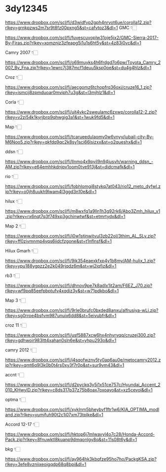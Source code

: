 # 3dy12345


https://www.dropbox.com/scl/fi/d3widfvp2gph4nrvot6ue/corolla12.zip?rlkey=grnkpzws2m7sr9t8fz00pxng5&st=cafvtoz3&dl=1
GMC 👇🏻


https://www.dropbox.com/scl/fi/fuvescuvoplw31oje5jx2/GMC-Sierra-2017-By-Firas.zip?rlkey=xomznjz3zfeapg5i1u1s6ht5y&st=4z83j0vc&dl=1



Camry 2007 👇🏻

https://www.dropbox.com/scl/fi/o69muyks4h6frdgd7o6pw/Toyota_Camry_2007_By_Fna.zip?rlkey=1ewrc7j387mcf1deuu5ksp0pe&st=du4g4hlz&dl=1

Croz 👇🏻

https://www.dropbox.com/scl/fi/aecgomz6tchopfrq36oxi/cruze16_1.zip?rlkey=ismcij8zpmduoar0mviph7u3g&st=l3mjhlz1&dl=1

Corla 👇🏻

https://www.dropbox.com/scl/fi/uit4vkc2sweulamc6zxwp/corolla12-2.zip?rlkey=v2zi54k1kyrjbrp9qhwgig3a1&st=1wuk9fd5&dl=1

Map 👇🏻


https://www.dropbox.com/scl/fi/tcarueedulaomy0w6vnyy/jubail-city-By-M6Noo5.zip?rlkey=qkfdq9qc2k8sy1sci66lsizxx&st=o2queshx&dl=1

ddsn 👇🏻

https://www.dropbox.com/scl/fi/llnmo4x9pyil9n94jusvh/warning_ddsn_-AM.zip?rlkey=e64emhhkdnjpv1oom0tve913j&st=didcmafk&dl=1

rio  👇🏻

https://www.dropbox.com/scl/fi/fobhlomgi8stykq7at043/rio12_meto_dyfwl.zip?rlkey=o0jh8uukh9lwam4l3ggd3n10e&dl=1


hilux 👇🏻

https://www.dropbox.com/scl/fi/m8wxfq1a9lln1h3g92rk6/Abo3Zmh_hilux_v1.zip?rlkey=rx6nqt7q3f749xp3gchinwtwf&st=etmrtydx&dl=1

Map 2 👇🏻

https://www.dropbox.com/scl/fi/i0w1stjnwitvul3zb22ol/3thim_AL_SLy.zip?rlkey=ff0zivmnmp4yqs6iidcfzgone&st=t1nflnsf&dl=1

Hilux Gmarh 👇🏻

https://www.dropbox.com/scl/fi/9ik354eaexkfxp4y1b8my/AM-hulix_1.zip?rlkey=ypu188ygpzz2e2k049rjqdz6m&st=wj2iqfiz&dl=1

rb3 👇🏻

https://www.dropbox.com/scl/fi/dhnov9pe7k8adlx1it2am/F6EZ_J70.zip?rlkey=wf9pq85eefpbptufv4xqdiz3y&st=w71pdkbo&dl=1

Map 3 👇🏻

https://www.dropbox.com/scl/fi/9rle0brufc0bxded8anxu/alfrusiya-wLi.zip?rlkey=sg0rroe4bsfvm987unuix6dd8&st=5eivubfr&dl=1

croz 11 👇🏻

https://www.dropbox.com/scl/fi/usf5887xcw6hx4nhyrvqq/cruzej300.zip?rlkey=gdhwoir983ltt4xahan0sln6e&st=yhpu293o&dl=1


camry 2012 👇🏻

https://www.dropbox.com/scl/fi/j4sqofwznv5ty0ap6au0e/metocamry2012.zip?rlkey=qmt6q9l3k0b0t4rs0xy3f7r0p&st=sur9vm43&dl=1

accnt 👇🏻

https://www.dropbox.com/scl/fi/d2pyckq3y5i1x51ce757c/Hyundai_Accent_2010_KHwylD.zip?rlkey=c8ds317p37z75b8oax7oxoayo&st=xz5cevoi&dl=1

optma 👇🏻

https://www.dropbox.com/scl/fi/xyklnm5bheybvf1ftr1w6/KIA_OPTIMA_modland.zip?rlkey=yumjfuh90t2c1i07xm73tplke&dl=1


Accord 12-17 👇🏻

https://www.dropbox.com/scl/fi/hktop6j7mlwavyl4o7c28/Honda-Accord-Pack.zip?rlkey=8fnuwktl8kuanp9dmqonlgy8q&st=11s08t6y&dl=1

bkg 👇🏻

https://www.dropbox.com/scl/fi/ay964hk3kbqfze95ho7ho/PackgKSA.zip?rlkey=3efe8vzniixeoigqdp68q8bpi&dl=1
